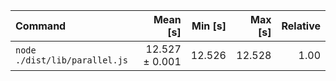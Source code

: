 | Command | Mean [s] | Min [s] | Max [s] | Relative |
|:---|---:|---:|---:|---:|
| `node ./dist/lib/parallel.js` | 12.527 ± 0.001 | 12.526 | 12.528 | 1.00 |
